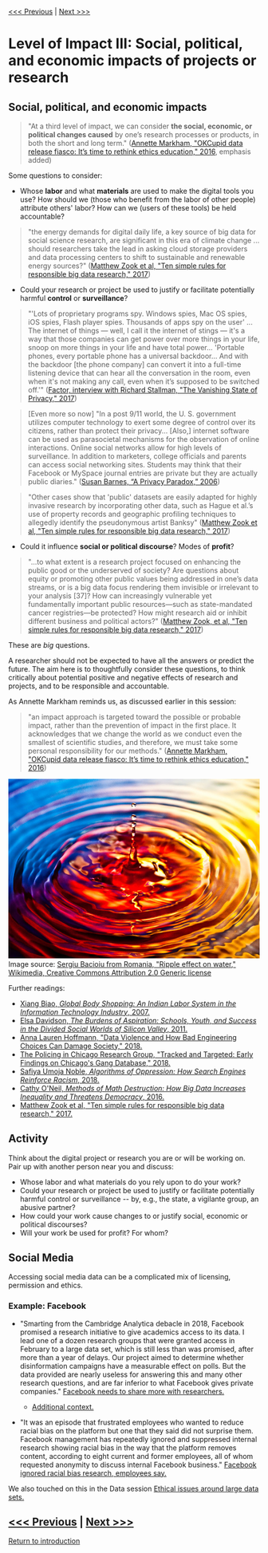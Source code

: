 [<<< Previous](power.md) | [Next >>>](accessibility.md)

# Level of Impact III: Social, political, and economic impacts of projects or research  

## Social, political, and economic impacts

> "At a third level of impact, we can consider **the social, economic, or political changes caused** by one’s research processes or products, in both the short and long term." ([Annette Markham, "OKCupid data release fiasco: It’s time to rethink ethics education," 2016](http://annettemarkham.com/2016/05/okcupid-data-release-fiasco-its-time-to-rethink-ethics-education/), emphasis added)  

Some questions to consider:

- Whose **labor** and what **materials** are used to make the digital tools you use? How should we (those who benefit from the labor of other people) attribute others' labor? How can we (users of these tools) be held accountable?  

> "the energy demands for digital daily life, a key source of big data for social science research, are significant in this era of climate change ... should researchers take the lead in asking cloud storage providers and data processing centers to shift to sustainable and renewable energy sources?" ([Matthew Zook et al, "Ten simple rules for responsible big data research," 2017](http://journals.plos.org/ploscompbiol/article?id=10.1371/journal.pcbi.1005399))  

* Could your research or project be used to justify or facilitate potentially harmful **control** or **surveillance**?    

> "'Lots of proprietary programs spy. Windows spies, Mac OS spies, iOS spies, Flash player spies. Thousands of apps spy on the user' ... The internet of things — well, I call it the internet of stings — it's a way that those companies can get power over more things in your life, snoop on more things in your life and have total power... 'Portable phones, every portable phone has a universal backdoor… And with the backdoor [the phone company] can convert it into a full-time listening device that can hear all the conversation in the room, even when it's not making any call, even when it’s supposed to be switched off.'" ([Factor, interview with Richard Stallman, "The Vanishing State of Privacy," 2017](http://magazine.factor-tech.com/factor_winter_2017/richard_stallman_and_the_vanishing_state_of_privacy))  

> [Even more so now] "In a post 9/11 world, the U. S. government utilizes computer technology to exert some degree of control over its citizens, rather than protect their privacy... [Also,] internet software can be used as parasocietal mechanisms for the observation of online interactions. Online social networks allow for high levels of surveillance. In addition to marketers, college officials and parents can access social networking sites. Students may think that their Facebook or MySpace journal entries are private but they are actually public diaries." ([Susan Barnes, “A Privacy Paradox,” 2006](http://firstmonday.org/article/view/1394/1312))   

> "Other cases show that 'public' datasets are easily adapted for highly invasive research by incorporating other data, such as Hague et al.’s use of property records and geographic profiling techniques to allegedly identify the pseudonymous artist Banksy" ([Matthew Zook et al, "Ten simple rules for responsible big data research," 2017](http://journals.plos.org/ploscompbiol/article?id=10.1371/journal.pcbi.1005399))  

* Could it influence **social or political discourse**? Modes of **profit**?

> "...to what extent is a research project focused on enhancing the public good or the underserved of society? Are questions about equity or promoting other public values being addressed in one’s data streams, or is a big data focus rendering them invisible or irrelevant to your analysis [37]? How can increasingly vulnerable yet fundamentally important public resources—such as state-mandated cancer registries—be protected? How might research aid or inhibit different business and political actors?" ([Matthew Zook, et al, "Ten simple rules for responsible big data research," 2017](http://journals.plos.org/ploscompbiol/article?id=10.1371/journal.pcbi.1005399))  

These are *big* questions.  

A researcher should not be expected to have all the answers or predict the future. The aim here is to thoughtfully consider these questions, to think critically about potential positive and negative effects of research and projects, and to be responsible and accountable.  

As Annette Markham reminds us, as discussed earlier in this session:  

> "an impact approach is targeted toward the possible or probable impact, rather than the prevention of impact in the first place. It acknowledges that we change the world as we conduct even the smallest of scientific studies, and therefore, we must take some personal responsibility for our methods." ([Annette Markham, "OKCupid data release fiasco: It’s time to rethink ethics education," 2016](http://annettemarkham.com/2016/05/okcupid-data-release-fiasco-its-time-to-rethink-ethics-education/))  

![close-up photo of a drop of water falling into a pool of water, creating a series of concentric ripples](../images/ripple.jpg)  
Image source: [Sergiu Bacioiu from Romania, "Ripple effect on water," Wikimedia, Creative Commons Attribution 2.0 Generic license](https://commons.wikimedia.org/wiki/File:Ripple_effect_on_water.jpg)  

Further readings:  
* [Xiang Biao, *Global Body Shopping: An Indian Labor System in the Information Technology Industry*, 2007.](https://press.princeton.edu/titles/8315.html)  
* [Elsa Davidson, *The Burdens of Aspiration: Schools, Youth, and Success in the Divided Social Worlds of Silicon Valley*, 2011.](https://nyupress.org/books/9780814720875/)  
* [Anna Lauren Hoffmann, "Data Violence and How Bad Engineering Choices Can Damage Society," 2018.](https://medium.com/s/story/data-violence-and-how-bad-engineering-choices-can-damage-society-39e44150e1d4)  
* [The Policing in Chicago Research Group, "Tracked and Targeted: Early Findings on Chicago's Gang Database," 2018.](http://erasethedatabase.com/wp-content/uploads/2018/02/Tracked-Targeted-0217.pdf)  
* [Safiya Umoja Noble, *Algorithms of Oppression: How Search Engines Reinforce Racism*, 2018.](https://nyupress.org/books/9781479837243/)  
* [Cathy O'Neil, *Methods of Math Destruction: How Big Data Increases Inequality and Threatens Democracy*, 2016.](https://weaponsofmathdestructionbook.com/)  
* [Matthew Zook et al, "Ten simple rules for responsible big data research," 2017.](http://journals.plos.org/ploscompbiol/article?id=10.1371/journal.pcbi.1005399)  

## Activity   

Think about the digital project or research you are or will be working on. Pair up with another person near you and discuss:  

* Whose labor and what materials do you rely upon to do your work?  
* Could your research or project be used to justify or facilitate potentially harmful control or surveillance -- by, e.g., the state, a vigilante group, an abusive partner?  
* How could your work cause changes to or justify social, economic or political discourses?  
* Will your work be used for profit? For whom?  


## Social Media

Accessing social media data can be a complicated mix of licensing, permission and ethics. 

### Example: Facebook 

* "Smarting from the Cambridge Analytica debacle in 2018, Facebook promised a research initiative to give academics access to its data. I lead one of a dozen research groups that were granted access in February to a large data set, which is still less than was promised, after more than a year of delays. Our project aimed to determine whether disinformation campaigns have a measurable effect on polls. But the data provided are nearly useless for answering this and many other research questions, and are far inferior to what Facebook gives private companies."
[Facebook needs to share more with researchers.](https://www.nature.com/articles/d41586-020-00828-5)
    * [Additional context.](https://www.axios.com/facebook-researchers-data-social-science-one-62dc5018-21d7-49f6-8149-ff421e611dfc.html)

* "It was an episode that frustrated employees who wanted to reduce racial bias on the platform but one that they said did not surprise them. Facebook management has repeatedly ignored and suppressed internal research showing racial bias in the way that the platform removes content, according to eight current and former employees, all of whom requested anonymity to discuss internal Facebook business." [Facebook ignored racial bias research, employees say.](https://www.nbcnews.com/tech/tech-news/facebook-management-ignored-internal-research-showing-racial-bias-current-former-n1234746)

We also touched on this in the Data session [Ethical issues around large data sets.](https://github.com/SouthernMethodistUniversity/data/blob/master/sections/bigdata.md#current-events-ethical-issues-around-large-data-sets)

[<<< Previous](power.md) | [Next >>>](accessibility.md)
-----
[Return to introduction](https://github.com/SouthernMethodistUniversity/access)
